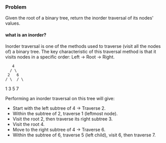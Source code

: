 ### Problem 

Given the root of a binary tree, return the inorder traversal of its nodes' values.

#### what is an inorder?

Inorder traversal is one of the methods used to traverse (visit all the nodes of) a binary tree. The key characteristic of this traversal method is that it visits nodes in a specific order: Left → Root → Right.



       4
      / \
     2   6
    / \  / \
   1  3 5   7

Performing an inorder traversal on this tree will give:

- Start with the left subtree of 4 → Traverse 2.
- Within the subtree of 2, traverse 1 (leftmost node).
- Visit the root 2, then traverse its right subtree 3.
- Visit the root 4.
- Move to the right subtree of 4 → Traverse 6.
- Within the subtree of 6, traverse 5 (left child), visit 6, then traverse 7.

